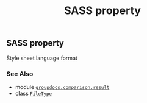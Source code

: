 ﻿---
title: SASS property
second_title: GroupDocs.Comparison for Python via .NET API References
description: 
type: docs
url: /python-net/groupdocs.comparison.result/filetype/sass/
is_root: false
weight: 1310
---

## SASS property


Style sheet language format

### See Also
* module [`groupdocs.comparison.result`](../../)
* class [`FileType`](/comparison/python-net/groupdocs.comparison.result/filetype)
